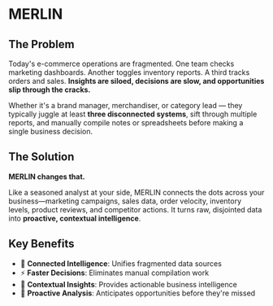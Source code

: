 # MERLIN

## The Problem

Today's e-commerce operations are fragmented. One team checks marketing dashboards. Another toggles inventory reports. A third tracks orders and sales. **Insights are siloed, decisions are slow, and opportunities slip through the cracks.**

Whether it's a brand manager, merchandiser, or category lead — they typically juggle at least **three disconnected systems**, sift through multiple reports, and manually compile notes or spreadsheets before making a single business decision.

## The Solution

**MERLIN changes that.**

Like a seasoned analyst at your side, MERLIN connects the dots across your business—marketing campaigns, sales data, order velocity, inventory levels, product reviews, and competitor actions. It turns raw, disjointed data into **proactive, contextual intelligence**.

## Key Benefits

- 🔗 **Connected Intelligence**: Unifies fragmented data sources
- ⚡ **Faster Decisions**: Eliminates manual compilation work
- 🎯 **Contextual Insights**: Provides actionable business intelligence
- 🚀 **Proactive Analysis**: Anticipates opportunities before they're missed